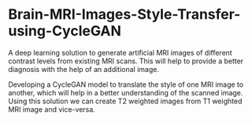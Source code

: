 # Brain-MRI-Images-Style-Transfer-using-CycleGAN

A deep learning solution to generate artificial MRI images of different contrast levels from existing MRI scans. This will help to provide a better diagnosis with the help of an additional image.

Developing a CycleGAN model to translate the style of one MRI image to another, which will help in a better understanding of the scanned image. Using this solution we can create T2 weighted images from T1 weighted MRI image and vice-versa.
